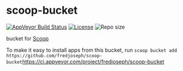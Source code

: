 # scoop-bucket
[![AppVeyor Build Status](https://img.shields.io/appveyor/ci/fredjoseph/scoop-bucket/master.svg?style=flat-square&label=AppVeyor&logo=appveyor)](https://ci.appveyor.com/project/fredjoseph/scoop-bucket/branch/master)
 [![License](https://img.shields.io/github/license/fredjoseph/scoop-bucket.svg?style=flat-square)](LICENSE) ![Repo size](https://img.shields.io/github/repo-size/fredjoseph/scoop-bucket.svg?style=flat-square)

bucket for [Scoop](http://scoop.sh)

To make it easy to install apps from this bucket, run
    `scoop bucket add https://github.com/fredjoseph/scoop-bucket`https://ci.appveyor.com/project/fredjoseph/scoop-bucket
